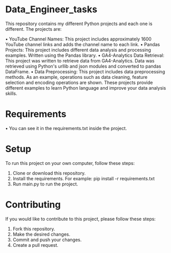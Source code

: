 # Data_Engineer_tasks
This repository contains my different Python projects and each one is different. The projects are:

• YouTube Channel Names: This project includes approximately 1600 YouTube channel links and adds the channel name to each link.
• Pandas Projects: This project includes different data analysis and processing examples. Written using the Pandas library.
• GA4-Analytics Data Retrieval: This project was written to retrieve data from GA4-Analytics. Data was retrieved using Python's urllib and json modules and converted to pandas DataFrame.
• Data Preprocessing: This project includes data preprocessing methods. As an example, operations such as data cleaning, feature selection and encoding operations are shown.
These projects provide different examples to learn Python language and improve your data analysis skills.

# Requirements
• You can see it in the requirements.txt inside the project.

# Setup
To run this project on your own computer, follow these steps:

1. Clone or download this repository.
2. Install the requirements. For example: pip install -r requirements.txt
3. Run main.py to run the project.

# Contributing
If you would like to contribute to this project, please follow these steps:

1. Fork this repository.
2. Make the desired changes.
3. Commit and push your changes.
4. Create a pull request.
